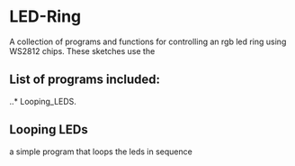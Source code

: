 # LED-Ring
A collection of programs and functions for controlling an rgb led ring using WS2812 chips. These sketches use the 

## List of programs included:

..* Looping_LEDS. 

## Looping LEDs
 a simple program that loops the leds in sequence
